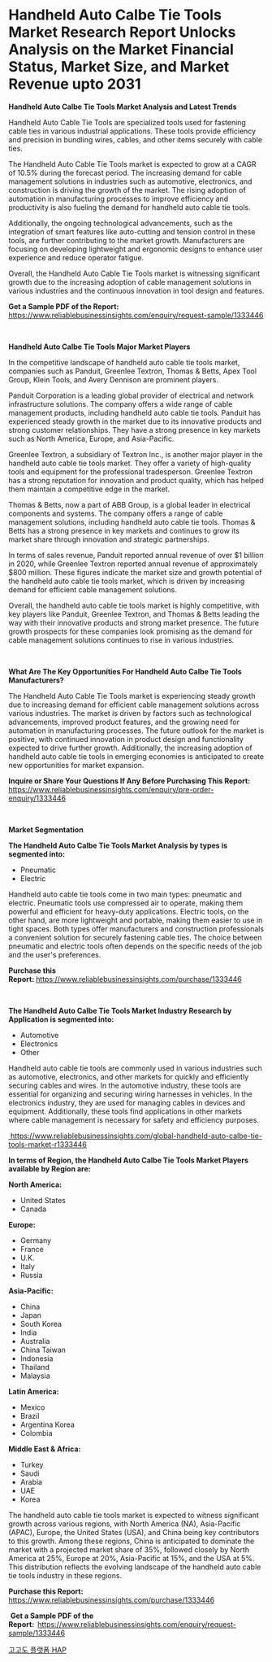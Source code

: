 <p><h1>Handheld Auto Calbe Tie Tools Market Research Report Unlocks Analysis on the Market Financial Status, Market Size, and Market Revenue upto 2031</h1></p><p><strong>Handheld Auto Calbe Tie Tools Market Analysis and Latest Trends</strong></p>
<p><p>Handheld Auto Cable Tie Tools are specialized tools used for fastening cable ties in various industrial applications. These tools provide efficiency and precision in bundling wires, cables, and other items securely with cable ties.</p><p>The Handheld Auto Cable Tie Tools market is expected to grow at a CAGR of 10.5% during the forecast period. The increasing demand for cable management solutions in industries such as automotive, electronics, and construction is driving the growth of the market. The rising adoption of automation in manufacturing processes to improve efficiency and productivity is also fueling the demand for handheld auto cable tie tools.</p><p>Additionally, the ongoing technological advancements, such as the integration of smart features like auto-cutting and tension control in these tools, are further contributing to the market growth. Manufacturers are focusing on developing lightweight and ergonomic designs to enhance user experience and reduce operator fatigue.</p><p>Overall, the Handheld Auto Cable Tie Tools market is witnessing significant growth due to the increasing adoption of cable management solutions in various industries and the continuous innovation in tool design and features.</p></p>
<p><strong>Get a Sample PDF of the Report:&nbsp;</strong> <a href="https://www.reliablebusinessinsights.com/enquiry/request-sample/1333446">https://www.reliablebusinessinsights.com/enquiry/request-sample/1333446</a></p>
<p>&nbsp;</p>
<p><strong>Handheld Auto Calbe Tie Tools Major Market Players</strong></p>
<p><p>In the competitive landscape of handheld auto cable tie tools market, companies such as Panduit, Greenlee Textron, Thomas & Betts, Apex Tool Group, Klein Tools, and Avery Dennison are prominent players. </p><p>Panduit Corporation is a leading global provider of electrical and network infrastructure solutions. The company offers a wide range of cable management products, including handheld auto cable tie tools. Panduit has experienced steady growth in the market due to its innovative products and strong customer relationships. They have a strong presence in key markets such as North America, Europe, and Asia-Pacific.</p><p>Greenlee Textron, a subsidiary of Textron Inc., is another major player in the handheld auto cable tie tools market. They offer a variety of high-quality tools and equipment for the professional tradesperson. Greenlee Textron has a strong reputation for innovation and product quality, which has helped them maintain a competitive edge in the market.</p><p>Thomas & Betts, now a part of ABB Group, is a global leader in electrical components and systems. The company offers a range of cable management solutions, including handheld auto cable tie tools. Thomas & Betts has a strong presence in key markets and continues to grow its market share through innovation and strategic partnerships.</p><p>In terms of sales revenue, Panduit reported annual revenue of over $1 billion in 2020, while Greenlee Textron reported annual revenue of approximately $800 million. These figures indicate the market size and growth potential of the handheld auto cable tie tools market, which is driven by increasing demand for efficient cable management solutions.</p><p>Overall, the handheld auto cable tie tools market is highly competitive, with key players like Panduit, Greenlee Textron, and Thomas & Betts leading the way with their innovative products and strong market presence. The future growth prospects for these companies look promising as the demand for cable management solutions continues to rise in various industries.</p></p>
<p>&nbsp;</p>
<p><strong>What Are The Key Opportunities For Handheld Auto Calbe Tie Tools Manufacturers?</strong></p>
<p><p>The Handheld Auto Cable Tie Tools market is experiencing steady growth due to increasing demand for efficient cable management solutions across various industries. The market is driven by factors such as technological advancements, improved product features, and the growing need for automation in manufacturing processes. The future outlook for the market is positive, with continued innovation in product design and functionality expected to drive further growth. Additionally, the increasing adoption of handheld auto cable tie tools in emerging economies is anticipated to create new opportunities for market expansion.</p></p>
<p><strong>Inquire or Share Your Questions If Any Before Purchasing This Report:</strong> <a href="https://www.reliablebusinessinsights.com/enquiry/pre-order-enquiry/1333446">https://www.reliablebusinessinsights.com/enquiry/pre-order-enquiry/1333446</a></p>
<p>&nbsp;</p>
<p><strong>Market Segmentation</strong></p>
<p><strong>The Handheld Auto Calbe Tie Tools Market Analysis by types is segmented into:</strong></p>
<p><ul><li>Pneumatic</li><li>Electric</li></ul></p>
<p><p>Handheld auto cable tie tools come in two main types: pneumatic and electric. Pneumatic tools use compressed air to operate, making them powerful and efficient for heavy-duty applications. Electric tools, on the other hand, are more lightweight and portable, making them easier to use in tight spaces. Both types offer manufacturers and construction professionals a convenient solution for securely fastening cable ties. The choice between pneumatic and electric tools often depends on the specific needs of the job and the user's preferences.</p></p>
<p><strong>Purchase this Report:&nbsp;</strong><a href="https://www.reliablebusinessinsights.com/purchase/1333446">https://www.reliablebusinessinsights.com/purchase/1333446</a></p>
<p>&nbsp;</p>
<p><strong>The Handheld Auto Calbe Tie Tools Market Industry Research by Application is segmented into:</strong></p>
<p><ul><li>Automotive</li><li>Electronics</li><li>Other</li></ul></p>
<p><p>Handheld auto cable tie tools are commonly used in various industries such as automotive, electronics, and other markets for quickly and efficiently securing cables and wires. In the automotive industry, these tools are essential for organizing and securing wiring harnesses in vehicles. In the electronics industry, they are used for managing cables in devices and equipment. Additionally, these tools find applications in other markets where cable management is necessary for safety and efficiency purposes.</p></p>
<p><a href="https://www.reliablebusinessinsights.com/global-handheld-auto-calbe-tie-tools-market-r1333446">&nbsp;https://www.reliablebusinessinsights.com/global-handheld-auto-calbe-tie-tools-market-r1333446</a></p>
<p><strong>In terms of Region, the Handheld Auto Calbe Tie Tools Market Players available by Region are:</strong></p>
<p>
    <p> <strong> North America: </strong>
        <ul>
            <li>United States</li>
            <li>Canada</li>
        </ul>
        </p> 
    <p> <strong> Europe: </strong>
        <ul>
            <li>Germany</li>
            <li>France</li>
            <li>U.K.</li>
            <li>Italy</li>
            <li>Russia</li>
        </ul>
        </p> 
    <p> <strong> Asia-Pacific: </strong>
        <ul>
            <li>China</li>
            <li>Japan</li>
            <li>South Korea</li>
            <li>India</li>
            <li>Australia</li>
            <li>China Taiwan</li>
            <li>Indonesia</li>
            <li>Thailand</li>
            <li>Malaysia</li>
        </ul>
        </p> 
    <p> <strong> Latin America: </strong>
        <ul>
            <li>Mexico</li>
            <li>Brazil</li>
            <li>Argentina Korea</li>
            <li>Colombia</li>
        </ul>
        </p> 
    <p> <strong> Middle East & Africa: </strong>
        <ul>
            <li>Turkey</li>
            <li>Saudi</li>
            <li>Arabia</li>
            <li>UAE</li>
            <li>Korea</li>
        </ul>
    </p>
    </p>
<p><p>The handheld auto cable tie tools market is expected to witness significant growth across various regions, with North America (NA), Asia-Pacific (APAC), Europe, the United States (USA), and China being key contributors to this growth. Among these regions, China is anticipated to dominate the market with a projected market share of 35%, followed closely by North America at 25%, Europe at 20%, Asia-Pacific at 15%, and the USA at 5%. This distribution reflects the evolving landscape of the handheld auto cable tie tools industry in these regions.</p></p>
<p><strong>Purchase this Report: </strong><a href="https://www.reliablebusinessinsights.com/purchase/1333446">https://www.reliablebusinessinsights.com/purchase/1333446</a></p>
<p>&nbsp;<strong>Get a Sample PDF of the Report:&nbsp;&nbsp;</strong><a href="https://www.reliablebusinessinsights.com/enquiry/request-sample/1333446">https://www.reliablebusinessinsights.com/enquiry/request-sample/1333446</a></p>
<p><strong></strong></p>
<p><p><a href="https://github.com/JosefaRice/Market-Research-Report-List-1/blob/main/336131492763.md">고고도 플랫폼 HAP</a></p></p>